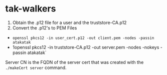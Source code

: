 # tak-walkers

1. Obtain the .p12 file for a user and the truststore-CA.p12
2. Convert the .p12's to PEM Files
-  `openssl pkcs12 -in user_cert.p12 -out client.pem -nodes -passin atakatak`
-  1openssl pkcs12 -in truststore-CA.p12 -out server.pem -nodes -nokeys -passin atakatak`

Server CN is the FQDN of the server cert that was created with the `./makeCert server` command.
